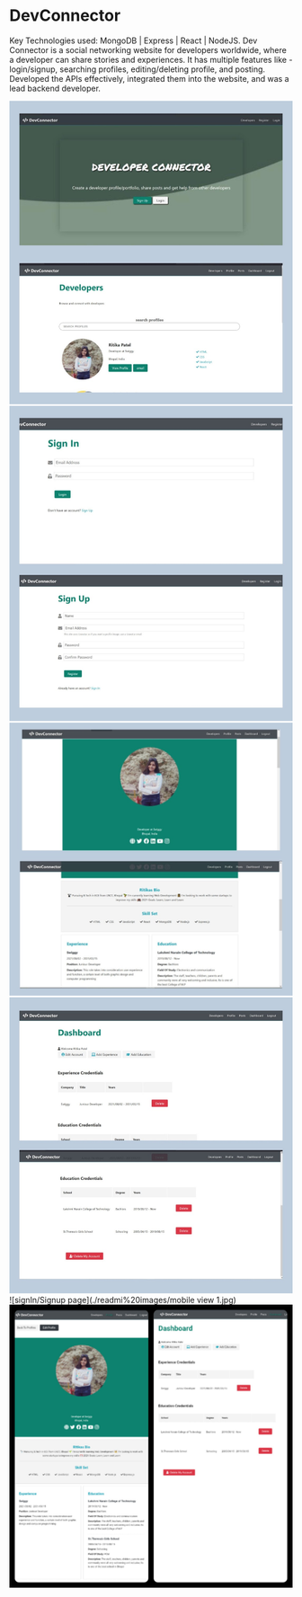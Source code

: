 # DevConnector
Key Technologies used: MongoDB | Express | React | NodeJS.
Dev Connector is a social networking website for developers worldwide, where a developer can share stories and experiences.
It has multiple features like - login/signup, searching profiles, editing/deleting profile, and posting. 
Developed the APIs effectively,  integrated them into the website, and was a lead backend developer.

![signIn/Signup page](./readmi%20images/frontpage.jpg)
![signIn/Signup page](./readmi%20images/signup.jpg)
![signIn/Signup page](./readmi%20images/profile.jpg)
![signIn/Signup page](./readmi%20images/dashboard.jpg)
![signIn/Signup page](./readmi%20images/mobile view 1.jpg)
![signIn/Signup page](./readmi%20images/mobileview2.jpg)